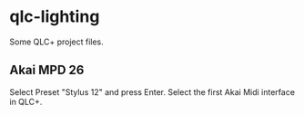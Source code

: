 # qlc-lighting
Some QLC+ project files.

## Akai MPD 26
Select Preset "Stylus 12" and press Enter. Select the first Akai Midi interface in QLC+.
